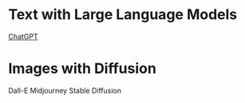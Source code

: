 # Text with Large Language Models
[ChatGPT](https://chat.openai.com/)
# Images with Diffusion
Dall-E
Midjourney
Stable Diffusion
